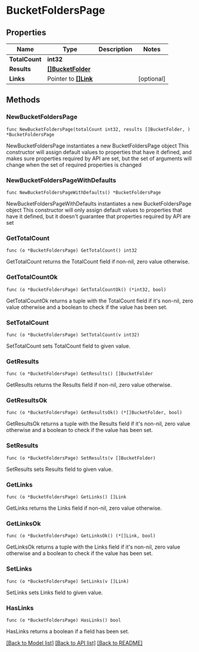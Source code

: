 # BucketFoldersPage

## Properties

Name | Type | Description | Notes
------------ | ------------- | ------------- | -------------
**TotalCount** | **int32** |  | 
**Results** | [**[]BucketFolder**](BucketFolder.md) |  | 
**Links** | Pointer to [**[]Link**](Link.md) |  | [optional] 

## Methods

### NewBucketFoldersPage

`func NewBucketFoldersPage(totalCount int32, results []BucketFolder, ) *BucketFoldersPage`

NewBucketFoldersPage instantiates a new BucketFoldersPage object
This constructor will assign default values to properties that have it defined,
and makes sure properties required by API are set, but the set of arguments
will change when the set of required properties is changed

### NewBucketFoldersPageWithDefaults

`func NewBucketFoldersPageWithDefaults() *BucketFoldersPage`

NewBucketFoldersPageWithDefaults instantiates a new BucketFoldersPage object
This constructor will only assign default values to properties that have it defined,
but it doesn't guarantee that properties required by API are set

### GetTotalCount

`func (o *BucketFoldersPage) GetTotalCount() int32`

GetTotalCount returns the TotalCount field if non-nil, zero value otherwise.

### GetTotalCountOk

`func (o *BucketFoldersPage) GetTotalCountOk() (*int32, bool)`

GetTotalCountOk returns a tuple with the TotalCount field if it's non-nil, zero value otherwise
and a boolean to check if the value has been set.

### SetTotalCount

`func (o *BucketFoldersPage) SetTotalCount(v int32)`

SetTotalCount sets TotalCount field to given value.


### GetResults

`func (o *BucketFoldersPage) GetResults() []BucketFolder`

GetResults returns the Results field if non-nil, zero value otherwise.

### GetResultsOk

`func (o *BucketFoldersPage) GetResultsOk() (*[]BucketFolder, bool)`

GetResultsOk returns a tuple with the Results field if it's non-nil, zero value otherwise
and a boolean to check if the value has been set.

### SetResults

`func (o *BucketFoldersPage) SetResults(v []BucketFolder)`

SetResults sets Results field to given value.


### GetLinks

`func (o *BucketFoldersPage) GetLinks() []Link`

GetLinks returns the Links field if non-nil, zero value otherwise.

### GetLinksOk

`func (o *BucketFoldersPage) GetLinksOk() (*[]Link, bool)`

GetLinksOk returns a tuple with the Links field if it's non-nil, zero value otherwise
and a boolean to check if the value has been set.

### SetLinks

`func (o *BucketFoldersPage) SetLinks(v []Link)`

SetLinks sets Links field to given value.

### HasLinks

`func (o *BucketFoldersPage) HasLinks() bool`

HasLinks returns a boolean if a field has been set.


[[Back to Model list]](../README.md#documentation-for-models) [[Back to API list]](../README.md#documentation-for-api-endpoints) [[Back to README]](../README.md)


